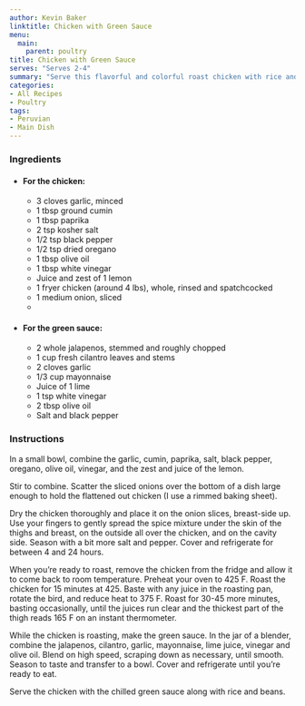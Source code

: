 ```yaml
---
author: Kevin Baker
linktitle: Chicken with Green Sauce
menu:
  main:
    parent: poultry
title: Chicken with Green Sauce
serves: "Serves 2-4"
summary: "Serve this flavorful and colorful roast chicken with rice and black beans. Some warm flour tortillas are also nice.  Your beans will be incredible if you add the juices from the roasting pan!"
categories:
- All Recipes
- Poultry
tags:
- Peruvian
- Main Dish
---
```

### Ingredients

<div class="ingredient-list">
  
* #### For the chicken:
  * 3 cloves garlic, minced  
  * 1 tbsp ground cumin  
  * 1 tbsp paprika  
  * 2 tsp kosher salt  
  * 1/2 tsp black pepper  
  * 1/2 tsp dried oregano  
  * 1 tbsp olive oil  
  * 1 tbsp white vinegar  
  * Juice and zest of 1 lemon  
  * 1 fryer chicken (around 4 lbs), whole, rinsed and spatchcocked   
  * 1 medium onion, sliced  
  *   
* #### For the green sauce:
  * 2 whole jalapenos, stemmed and roughly chopped  
  * 1 cup fresh cilantro leaves and stems  
  * 2 cloves garlic  
  * 1/3 cup mayonnaise   
  * Juice of 1 lime  
  * 1 tsp white vinegar  
  * 2 tbsp olive oil  
  * Salt and black pepper  

</div>

### Instructions
In a small bowl, combine the garlic, cumin, paprika, salt, black pepper, oregano, olive oil, vinegar, and the zest and juice of the lemon. 

Stir to combine. Scatter the sliced onions over the bottom of a dish large enough to hold the flattened out chicken (I use a rimmed baking sheet).

Dry the chicken thoroughly and place it on the onion slices, breast-side up. Use your fingers to gently spread the spice mixture under the skin of the thighs and breast, on the outside all over the chicken, and on the cavity side. Season with a bit more salt and pepper. Cover and refrigerate for between 4 and 24 hours. 

When you’re ready to roast, remove the chicken from the fridge and allow it to come back to room temperature. Preheat your oven to 425 F. Roast the chicken for 15 minutes at 425.  Baste with any juice in the roasting pan, rotate the bird, and reduce heat to 375 F. Roast for 30-45 more minutes, basting occasionally, until the juices run clear and the thickest part of the thigh reads 165 F on an instant thermometer. 

While the chicken is roasting, make the green sauce. In the jar of a blender, combine the jalapenos, cilantro, garlic, mayonnaise, lime juice, vinegar and olive oil. Blend on high speed, scraping down as necessary, until smooth. Season to taste and transfer to a bowl. Cover and refrigerate until you’re ready to eat.

Serve the chicken with the chilled green sauce along with rice and beans. 
